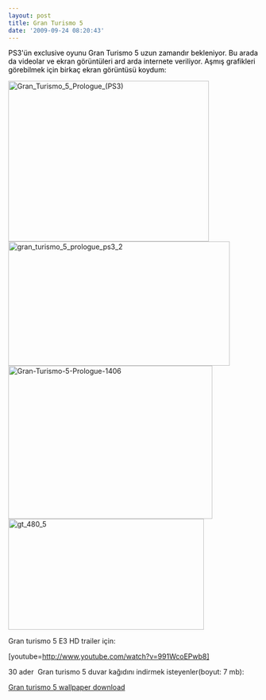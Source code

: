 ```yaml
---
layout: post
title: Gran Turismo 5
date: '2009-09-24 08:20:43'
---
```


<span style="color:#000000;">PS3'ün exclusive oyunu Gran Turismo 5 uzun zamandır bekleniyor. Bu arada da videolar ve ekran görüntüleri ard arda internete veriliyor. Aşmış grafikleri görebilmek için birkaç ekran görüntüsü koydum:</span>

<img class="aligncenter size-full wp-image-268" title="Gran_Turismo_5_Prologue_(PS3)" src="http://devdala.files.wordpress.com/2009/09/gran_turismo_5_prologue_ps3.jpg" alt="Gran_Turismo_5_Prologue_(PS3)" width="404" height="323" />

<img class="aligncenter size-full wp-image-269" title="gran_turismo_5_prologue_ps3_2" src="http://devdala.files.wordpress.com/2009/09/gran_turismo_5_prologue_ps3_2.jpg" alt="gran_turismo_5_prologue_ps3_2" width="446" height="250" />

<img class="aligncenter size-full wp-image-270" title="Gran-Turismo-5-Prologue-1406" src="http://devdala.files.wordpress.com/2009/09/gran-turismo-5-prologue-1406.jpg" alt="Gran-Turismo-5-Prologue-1406" width="411" height="308" />

<img class="aligncenter size-full wp-image-274" title="gt_480_5" src="http://devdala.files.wordpress.com/2009/09/gt_480_5.jpg" alt="gt_480_5" width="394" height="223" />

Gran turismo 5 E3 HD trailer için:

[youtube=http://www.youtube.com/watch?v=991WcoEPwb8]

30 ader  Gran turismo 5 duvar kağıdını indirmek isteyenler(boyut: 7 mb):

<a href="http://uploaded.to/file/5jfyan">Gran turismo 5 wallpaper download</a>